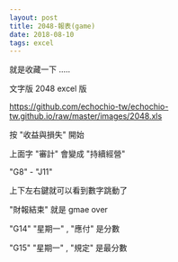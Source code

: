 ```yaml
---
layout: post
title: 2048-報表(game)
date: 2018-08-10
tags: excel
---
```


就是收藏一下 .....

文字版 2048 excel 版

https://github.com/echochio-tw/echochio-tw.github.io/raw/master/images/2048.xls


按 "收益與損失"  開始

上面字 "審計" 會變成 "持續經營"

"G8" - "J11"

上下左右鍵就可以看到數字跳動了

"財報結束" 就是 gmae over

"G14" "星期一" , "應付" 是分數

"G15" "星期一" , "規定" 是最分數
